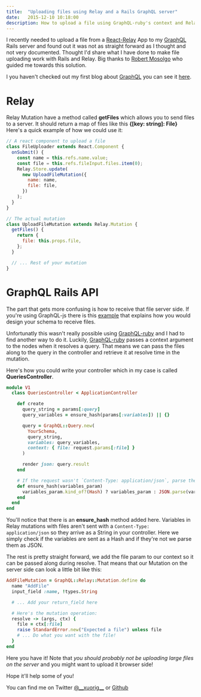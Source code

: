 ```yaml
---
title:  "Uploading files using Relay and a Rails GraphQL server"
date:   2015-12-10 10:18:00
description: How to upload a file using GraphQL-ruby's context and Relay's getFiles
---
```


I recently needed to upload a file from a [React-Relay][relay] App to my [GraphQL][GraphQL] Rails server
and found out it was not as straight forward as I thought and not very documented. Thought I'd
share what I have done to make file uploading work with Rails and Relay. Big thanks to
[Robert Mosolgo][mosolgo] who guided me towards this solution.

I you haven't checked out my first blog about [GraphQL][GraphQL] you can see it [here][blog].

# Relay

Relay Mutation have a method called __getFiles__ which allows you to send files
to a server. It should return a map of files like this __{[key: string]: File}__
Here's a quick example of how we could use it:

```javascript
// A react component to upload a file
class FileUploader extends React.Component {
  onSubmit() {
    const name = this.refs.name.value;
    const file = this.refs.fileInput.files.item(0);
    Relay.Store.update(
      new UploadFileMutation({
        name: name,
        file: file,
      })
    );
  }
}

// The actual mutation
class UploadFileMutation extends Relay.Mutation {
  getFiles() {
    return {
      file: this.props.file,
    };
  }

  // ... Rest of your mutation
}
```


# GraphQL Rails API

The part that gets more confusing is how to receive that file server side. If
you're using GraphQL-js there is this [example][example] that explains how you
would design your schema to receive files.

Unfortunatly this wasn't really possible using [GraphQL-ruby][graphruby] and I had
to find another way to do it. Luckily, [GraphQL-ruby][graphruby] passes a context argument to
the nodes when it resolves a query. That means we can pass the files along to the query
in the controller and retrieve it at resolve time in the mutation.

Here's how you could write your controller which in my case is called __QueriesController__.

```ruby
module V1
  class QueriesController < ApplicationController

    def create
      query_string = params[:query]
      query_variables = ensure_hash(params[:variables]) || {}

      query = GraphQL::Query.new(
        YourSchema,
        query_string,
        variables: query_variables,
        context: { file: request.params[:file] }
      )

      render json: query.result
    end

    # If the request wasn't `Content-Type: application/json`, parse the variables:
    def ensure_hash(variables_param)
      variables_param.kind_of?(Hash) ? variables_param : JSON.parse(variables_param)
    end
  end
end
```

You'll notice that there is an __ensure_hash__ method added here. Variables in Relay mutations
with files aren't sent with a `Content-Type: application/json` so they arrive as
a String in your controller. Here we simply check if the variables are sent as a Hash and if
they're not we parse them as JSON.

The rest is pretty straight forward, we add the file param to our context so it can be passed
along during resolve. That means that our Mutation on the server side can look a little bit
like this:

```ruby
AddFileMutation = GraphQL::Relay::Mutation.define do
  name "AddFile"
  input_field :name, !types.String

  # ... Add your return_field here

  # Here's the mutation operation:
  resolve -> (args, ctx) {
    file = ctx[:file]
    raise StandardError.new("Expected a file") unless file
    # ... Do what you want with the file!
  }
end
```

Here you have it! Note that *you should probably not be uploading large files on
the server* and you might want to upload it browser side!

Hope it'll help some of you!

You can find me on Twitter [@\_\_xuorig\_\_][twit] or [Github][xuo]

[twit]: https://twitter.com/__xuorig__
[xuo]: http://github.com/xuorig
[app]: https://github.com/xuorig/my-simple-blogging-app
[relay]: https://github.com/facebook/relay
[GraphQL]: https://github.com/GraphQL
[mosolgo]: https://twitter.com/rmosolgo
[blog]: http://mgiroux.me/2015/getting-started-with-rails-GraphQL-relay/
[example]: https://github.com/GraphQL/express-GraphQL/blob/master/src/__tests__/http-test.js#L603
[graphruby]: https://github.com/rmosolgo/GraphQL-ruby
